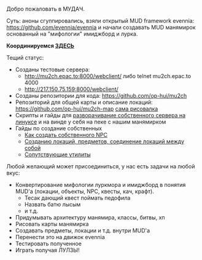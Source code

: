 Добро пожаловать в МУДАЧ.

Суть: аноны сгуппировались, взяли открытый MUD framework evennia: https://github.com/evennia/evennia
и начали создавать MUD манямирок основанный на "мифологии" имиджборд и лурка.

**Координируемся [ЗДЕСЬ](https://titanpad.com/RkdHK6x7Hei)**

Тещий статус:
  * Созданы тестовые сервера:
    * http://mu2ch.epac.to:8000/webclient/ либо telnet mu2ch.epac.to 4000
    * http://217.150.75.159:8000/webclient/
  * Созданы репозитории для кода: https://github.com/op-hui/mu2ch 
  * Репозиторий для общей карты и описание локаций: https://github.com/op-hui/mu2ch-map [сама рисовалка](http://sourceforge.net/projects/mudmap/)
  * Скрипты и гайды для [разворачивание собственного сервера на линуксе](https://github.com/op-hui/mu2ch-ci) и на винде у себя на пеке с нашим манямирком
  * Гайды по создание собственных 
    * [Как создать собственного NPC](https://github.com/op-hui/mu2ch/blob/master/guide/npc.md)
    * [Созданию локаций, предметов, соединение локаций между собой](https://github.com/op-hui/mu2ch/blob/master/guide/builders.md)
    * [Сопутствующие утилиты](https://github.com/op-hui/mu2ch/blob/master/guide/builders.md)


Любой желающий может присоединиться, у нас есть задачи на любой вкус:
  * Конвертирование мифологии луркмора и имиджборд в понятия MUD'a (локации, объекты, NPC, квесты, кач, крафт).
    * Тесак дающий квест поймать педофила
    * Назвать батю лысым
    * и т.д.
  * Придумывать архитектуру манямира, классы, битвы, хп
  * Рисовать карты манямирка
  * Создавать предметы, локации и т.д. внутри MUD'a
  * Перенести это на движок evennia
  * Тестировать полученное
  * Играть получая ЛУЛЗЫ!


